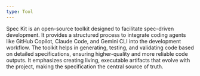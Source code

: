 ```yaml
---
type: Tool
---
```


Spec Kit is an open-source toolkit designed to facilitate spec-driven development. It provides a structured process to integrate coding agents like GitHub Copilot, Claude Code, and Gemini CLI into the development workflow. The toolkit helps in generating, testing, and validating code based on detailed specifications, ensuring higher-quality and more reliable code outputs. It emphasizes creating living, executable artifacts that evolve with the project, making the specification the central source of truth.